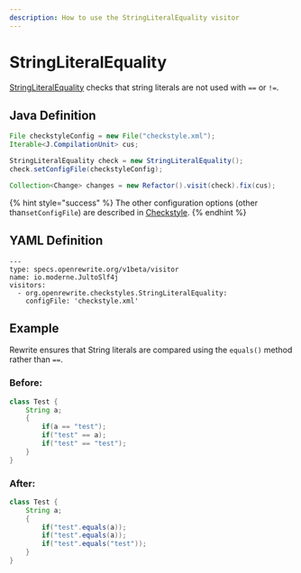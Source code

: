 ```yaml
---
description: How to use the StringLiteralEquality visitor
---
```


# StringLiteralEquality

[StringLiteralEquality](https://checkstyle.sourceforge.io/config_coding.html#StringLiteralEquality) checks that string literals are not used with `==` or `!=`.

## Java Definition

```java
File checkstyleConfig = new File("checkstyle.xml");
Iterable<J.CompilationUnit> cus;

StringLiteralEquality check = new StringLiteralEquality();
check.setConfigFile(checkstyleConfig);

Collection<Change> changes = new Refactor().visit(check).fix(cus);
```

{% hint style="success" %}
The other configuration options \(other than`setConfigFile`\) are described in [Checkstyle](./#configuration-options).
{% endhint %}

## YAML Definition

```text
---
type: specs.openrewrite.org/v1beta/visitor
name: io.moderne.JultoSlf4j
visitors:
  - org.openrewrite.checkstyles.StringLiteralEquality:
    configFile: 'checkstyle.xml'
```

## Example

Rewrite ensures that String literals are compared using the `equals()` method rather than `==`.

### Before:

```java
class Test {
    String a;
    {
        if(a == "test");
        if("test" == a);
        if("test" == "test");
    }
}
```

### After:

```java
class Test {
    String a;
    {
        if("test".equals(a));
        if("test".equals(a));
        if("test".equals("test"));
    }
}
```

